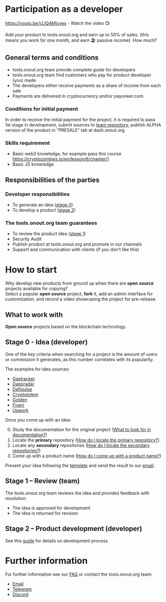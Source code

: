 # Participation as a developer

https://youtu.be/cLlQ4MIuyes - Watch the video 📺 

Add your product to tools.onout.org and earn up to 50% of sales. (this means you work for one month, and earn 🏖 passive income). How much? 


## General terms and conditions
- tools.onout.org team provide complete guide for developers
- tools.onout.org team find customers who pay for product developer (you) made
- The developers either receive payments as a share of income from each sale
- Payments are delivered in cryptocurrency and/or payoneer.com.

### Conditions for initial payment

In order to receive the initial payment for the project, it is required to pass 1st stage in development, submit sources to [team repository](https://github.com/noxonsu), publish ALPHA version of the product in "PRESALE" tab at dash.onout.org 

### Skills requirement
- Basic web3 knowledge, for example pass this course https://cryptozombies.io/en/lesson/6/chapter/1 
- Basic JS knowledge

## Responsibilities of the parties

### Developer responsibilities

- To generate an idea ([stage 0](#contributing0))
- To develop a product ([stage 2](#contributing2))

### The tools.onout.org team guarantees

- To review the product idea ([stage 1](#contributing1))
- Security Audit
- Publish product at tools.onout.org and promote in our channels
- Support and communication with clients (if you don't like this)

# How to start

Why develop new products from ground up when there are **open source** projects available for copying?<br/>
Select a popular **open source** project, **fork** it, add an admin interface for customization, and record a video showcasing the project for pre-release.

## What to work with

**Open source** projects based on the blockchain technology.

## Stage 0 - Idea (developer)

One of the key criteria when searching for a project is the amount of users or commission it generates, as this number correlates with its popularity.<br/>

The examples for idea sources:

- [Gastracker](https://etherscan.io/gastracker)
- [Dappradar](https://dappradar.com/)
- [Defipulse](https://www.defipulse.com/defi-list)
- [Cryptototem](https://cryptototem.com/ico-list/)
- [Golden](https://golden.com/query/list-of-cryptocurrency-companies-E5Y)
- [Fiverr](https://www.fiverr.com/search/gigs?query=fork&source=main_banner&search_in=everywhere&search-autocomplete-original-term=fork)
- [Upwork](https://www.upwork.com/services/search?q=fork)

Once you come up with an idea:

0. Study the documentation for the original project ([What to look for in documentation?](./faq.md#what-do-i-look-for-in-documentation))
0. Locate the **primary** repository ([How do I locate the primary repository?](./faq.md#how-do-i-locate-the-primary-repository)).
0. Locate any **secondary** repositories ([How do I locate the secondary repositories?](./faq.md#how-do-i-locate-secondary-repositories))
0. Come up with a product name ([How do I come up with a product name?](./faq.md#how-do-i-come-up-with-a-product-name))

Present your idea following the [template](./templates/idea.md) and send the result to our [email](mailto:support@onout.org).

## <a name="contributing1"></a> Stage 1 – Review (team)

The tools.onout.org team reviews the idea and provides feedback with resolution: 

- The idea is approved for development
- The idea is returned for revision

## <a name="contributing2"></a> Stage 2 – Product development (developer)

See this [guide](./development.md) for details on development process.

# Further information

For further information see our [FAQ](./faq.md) or contact the tools.onout.org team:

- [Email](mailto:support@onout.org)
- [Telegram](https://t.me/onoutsupportbot)
- [Discord](https://discord.gg/VwKEmHEgVN)
